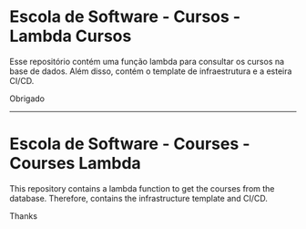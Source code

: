 # Escola de Software - Cursos - Lambda Cursos

Esse repositório contém uma função lambda para consultar os cursos na base de dados. Além disso, contém o template de infraestrutura e a esteira CI/CD.

Obrigado

<hr/>

# Escola de Software - Courses - Courses Lambda

This repository contains a lambda function to get the courses from the database. Therefore, contains the infrastructure template  and CI/CD.

Thanks